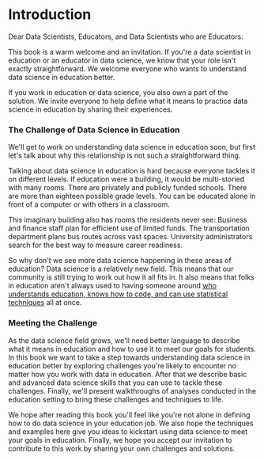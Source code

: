 # Introduction 

Dear Data Scientists, Educators, and Data Scientists who are Educators: 

This book is a warm welcome and an invitation. If you're a data scientist in education or an educator in data science, we know that your role isn't exactly straightforward. We welcome everyone who wants to understand data science in education better. 

If you work in education or data science, you also own a part of the solution. We invite everyone to help define what it means to practice data science in education by sharing their experiences. 

### The Challenge of Data Science in Education 

We'll get to work on understanding data science in education soon, but first let's talk about why this relationship is not such a straightforward thing. 

Talking about data science in education is hard because everyone tackles it on different levels. If education were a building, it would be multi-storied with many rooms. There are privately and publicly funded schools. There are more than eighteen possible grade levels. You can be educated alone in front of a computer or with others in a classroom. 

This imaginary building also has rooms the residents never see: Business and finance staff plan for efficient use of limited funds. The transportation department plans bus routes across vast spaces. University administrators search for the best way to measure career readiness. 

So why don't we see more data science happening in these areas of education? Data science is a relatively new field. This means that our community is still trying to work out how it all fits in. It also means that folks in education aren't always used to having someone around [who understands education, knows how to code, and can use statistical techniques](http://drewconway.com/zia/2013/3/26/the-data-science-venn-diagram) all at once. 

### Meeting the Challenge 

As the data science field grows, we'll need better language to describe what it means in education and how to use it to meet our goals for students. In this book we want to take a step towards understanding data science in education better by exploring challenges you're likely to encounter no matter how you work with data in education. After that we describe basic and advanced data science skills that you can use to tackle these challenges. Finally, we'll present walkthroughs of analyses conducted in the education setting to bring these challenges and techniques to life. 

We hope after reading this book you'll feel like you're not alone in defining how to do data science in your education job. We also hope the techniques and examples here give you ideas to kickstart using data science to meet your goals in education. Finally, we hope you accept our invitation to contribute to this work by sharing your own challenges and solutions.
